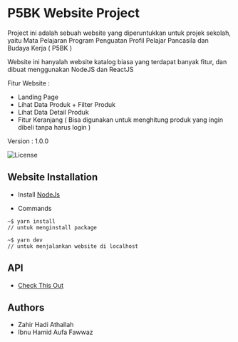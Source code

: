 # P5BK Website Project
Project ini adalah sebuah website yang diperuntukkan untuk projek sekolah, yaitu Mata Pelajaran Program Penguatan Profil Pelajar Pancasila dan Budaya Kerja ( P5BK )

Website ini hanyalah website katalog biasa yang terdapat banyak fitur, dan dibuat menggunakan NodeJS dan ReactJS

Fitur Website :
- Landing Page
- Lihat Data Produk + Filter Produk
- Lihat Data Detail Produk
- Fitur Keranjang ( Bisa digunakan untuk menghitung produk yang ingin dibeli tanpa harus login )

Version : 1.0.0

![License](https://img.shields.io/badge/License-MIT-blue.svg)

## Website Installation

- Install [NodeJs](https://nodejs.org/en/)

- Commands
```
~$ yarn install
// untuk menginstall package

~$ yarn dev
// untuk menjalankan website di localhost

```

## API
- [Check This Out](https://github.com/CodeArch-Indonesia/p5bk-api)


## Authors
- Zahir Hadi Athallah
- Ibnu Hamid Aufa Fawwaz